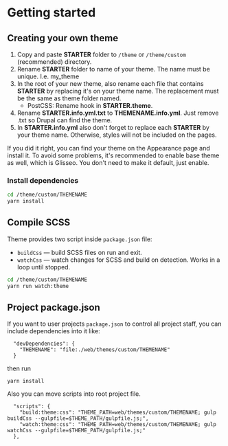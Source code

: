 # Getting started

## Creating your own theme

1. Copy and paste **STARTER** folder to `/theme` or `/theme/custom` (recommended) directory.
2. Rename **STARTER** folder to name of your theme. The name must be unique. I.e. my_theme
3. In the root of your new theme, also rename each file that contains **STARTER** by replacing it's on your theme name. The replacement must be the same as theme folder named.
   * PostCSS: Rename hook in **STARTER.theme**.
4. Rename **STARTER.info.yml.txt** to **THEMENAME.info.yml**. Just remove .txt so Drupal can find the theme.
5. In **STARTER.info.yml** also don't forget to replace each **STARTER** by your theme name. Otherwise, styles will not be included on the pages.

If you did it right, you can find your theme on the Appearance page and install it. To avoid some problems, it's recommended to enable base theme as well, which is Glisseo. You don't need to make it default, just enable.

### Install dependencies

```bash
cd /theme/custom/THEMENAME
yarn install
```

## Compile SCSS

Theme provides two script inside `package.json` file:

- `buildCss` — build SCSS files on run and exit.
- `watchCss` — watch changes for SCSS and build on detection. Works in a loop until stopped.

```bash
cd /theme/custom/THEMENAME
yarn run watch:theme
```

## Project package.json

If you want to user projects `package.json` to control all project staff, you can include dependencies into it like:

```
  "devDependencies": {
    "THEMENAME": "file:./web/themes/custom/THEMENAME"
  }
```

then run

```
yarn install
```

Also you can move scripts into root project file.

```
  "scripts": {
    "build:theme:css": "THEME_PATH=web/themes/custom/THEMENAME; gulp buildCss --gulpfile=$THEME_PATH/gulpfile.js;",
    "watch:theme:css": "THEME_PATH=web/themes/custom/THEMENAME; gulp watchCss --gulpfile=$THEME_PATH/gulpfile.js;"
  },
```
